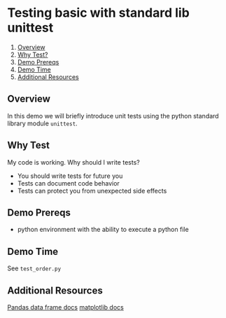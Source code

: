 # Testing basic with standard lib unittest

1. [Overview](#overview)
2. [Why Test?](#why-test)
4. [Demo Prereqs](#demo-prereqs)
5. [Demo Time](#demo-time)
6. [Additional Resources](#additional-resources)

## Overview
In this demo we will briefly introduce unit tests using the python standard library module `unittest`.


## Why Test
My code is working. Why should I write tests?
  - You should write tests for future you
  - Tests can document code behavior
  - Tests can protect you from unexpected side effects

## Demo Prereqs
- python environment with the ability to execute a python file

## Demo Time
See `test_order.py`

## Additional Resources
[Pandas data frame docs](https://pandas.pydata.org/docs/reference/api/pandas.DataFrame.html)
[matplotlib docs](https://matplotlib.org/stable/)